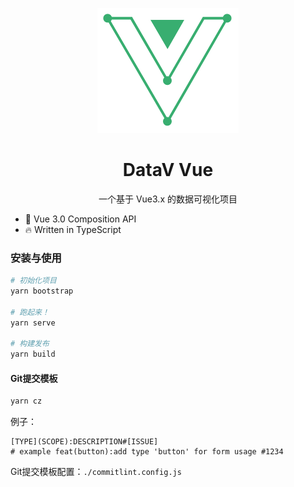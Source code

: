 <p align="center">
  <img src="./src/assets/logo.png">
</p>
<h1 align="center">DataV Vue</h1>
<p align="center">一个基于 Vue3.x 的数据可视化项目</p>


* 💪 Vue 3.0 Composition API
* 🔥 Written in TypeScript

### 安装与使用

```bash
# 初始化项目
yarn bootstrap

# 跑起来！
yarn serve

# 构建发布
yarn build
```

#### Git提交模板
```bash
yarn cz
```
例子：
```
[TYPE](SCOPE):DESCRIPTION#[ISSUE]
# example feat(button):add type 'button' for form usage #1234
```

Git提交模板配置：`./commitlint.config.js`



